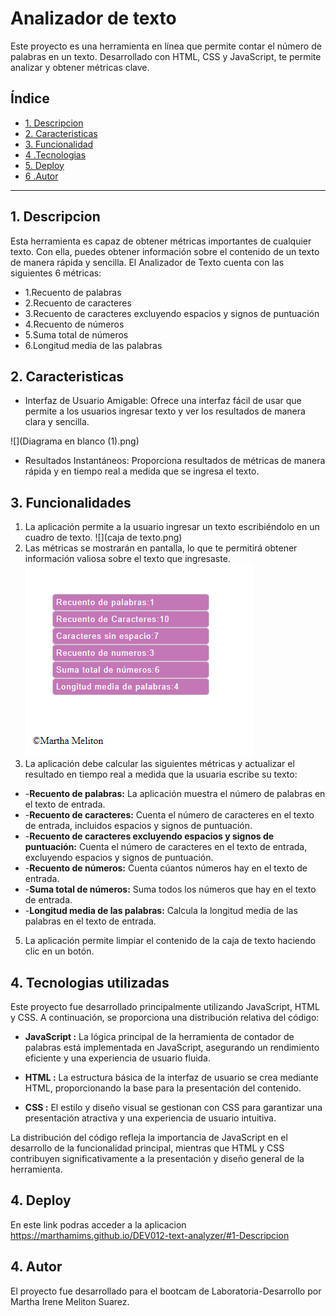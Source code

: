 # Analizador de texto
Este proyecto es una herramienta en línea que permite contar el número de palabras en un texto. Desarrollado con HTML, CSS y JavaScript, te permite analizar y obtener métricas clave.

## Índice
* [1. Descripcion](#1-Descripcion)
* [2. Caracteristicas](#2-Caracteristicas)
* [3. Funcionalidad](#3-Funcionalidades)
* [4 .Tecnologias](#5-Tecnologias)
* [5. Deploy](#4-Deploy)
* [6 .Autor](#6-Autor)

***
## 1. Descripcion
Esta herramienta es capaz de obtener métricas importantes de cualquier texto. Con ella, puedes obtener información sobre el contenido de un texto de manera rápida y sencilla. El Analizador de Texto cuenta con las siguientes 6 métricas:
* 1.Recuento de palabras
* 2.Recuento de caracteres
* 3.Recuento de caracteres excluyendo espacios y signos de puntuación
* 4.Recuento de números
* 5.Suma total de números
* 6.Longitud media de las palabras

## 2. Caracteristicas
* Interfaz de Usuario Amigable: Ofrece una interfaz fácil de usar que permite a los usuarios ingresar texto y ver los resultados de manera clara y sencilla.
  
![](Diagrama en blanco (1).png)
* Resultados Instantáneos: Proporciona resultados de métricas de manera rápida y en tiempo real a medida que se ingresa el texto.


## 3. Funcionalidades

1. La aplicación permite a la usuario ingresar un texto escribiéndolo
en un cuadro de texto.
![](caja de texto.png)
3. Las métricas se mostrarán en pantalla, lo que te permitirá obtener información valiosa sobre el texto que ingresaste.
![](metricas.png)
4. La aplicación debe calcular las siguientes métricas y actualizar el
resultado en tiempo real a medida que la usuaria escribe su texto:
* -**Recuento de palabras:** La aplicación muestra el número de palabras en el texto de entrada.
* -**Recuento de caracteres:** Cuenta el número de caracteres en el texto de entrada, incluidos espacios y signos de puntuación.
* -**Recuento de caracteres excluyendo espacios y signos de puntuación:** Cuenta el número de caracteres en el texto de entrada, excluyendo espacios y signos de puntuación.
* -**Recuento de números:** Cuenta cúantos números hay en el texto de entrada.
* -**Suma total de números:** Suma todos los números que hay en el texto de entrada.
* -**Longitud media de las palabras:** Calcula la longitud media de las palabras en el texto de entrada.

5. La aplicación permite limpiar el contenido de la caja de texto haciendo
clic en un botón.

## 4. Tecnologias utilizadas

Este proyecto fue desarrollado principalmente utilizando JavaScript, HTML y CSS. A continuación, se proporciona una distribución relativa del código:

 - **JavaScript :** La lógica principal de la herramienta de contador de palabras está implementada en JavaScript, asegurando un rendimiento eficiente y una experiencia de usuario fluida.

 - **HTML :** La estructura básica de la interfaz de usuario se crea mediante HTML, proporcionando la base para la presentación del contenido.

 - **CSS :** El estilo y diseño visual se gestionan con CSS para garantizar una presentación atractiva y una experiencia de usuario intuitiva.

La distribución del código refleja la importancia de JavaScript en el desarrollo de la funcionalidad principal, mientras que HTML y CSS contribuyen significativamente a la presentación y diseño general de la herramienta.

## 4. Deploy
En este link podras acceder a la aplicacion https://marthamims.github.io/DEV012-text-analyzer/#1-Descripcion
## 4. Autor
El proyecto fue desarrollado para el bootcam de Laboratoria-Desarrollo por Martha Irene Meliton Suarez.




